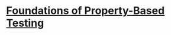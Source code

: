 # [Foundations of Property-Based Testing](http://media.pragprog.com/titles/fhproper/foundations.pdf)
